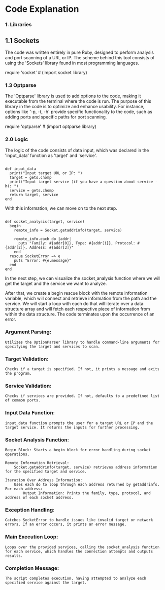  # Code Explanation
   
   ### 1. Libraries
   
  ## 1.1 Sockets
  
The code was written entirely in pure Ruby, designed to perform analysis and port scanning of a URL or IP. The scheme behind this tool consists of using the 'Sockets' library found in most programming languages.

require 'socket'  # (import socket library)

   ### 1.3 Optparse
The 'Optparse' library is used to add options to the code, making it executable from the terminal where the code is run. The purpose of this library in the code is to optimize and enhance usability. For instance, options like '-p, -t, -h' provide specific functionality to the code, such as adding ports and specific paths for port scanning.

require 'optparse'  # (import optparse library)

### 2.0 Logic

The logic of the code consists of data input, which was declared in the 'input_data' function as 'target' and 'service'.

<pre><code class="has-line-data" data-line-start="21" data-line-end="28" class="language-ruby">
def input_data
  print("Input target URL or IP: ")
  target = gets.chomp
  print("Input target service (if you have a question about service -h): ")
  service = gets.chomp
  return target, service
end
</code></pre>

With this information, we can move on to the next step.

<pre><code class="has-line-data" data-line-start="33" data-line-end="44" class="language-ruby">
def socket_analysis(target, service) 
  begin
    remote_info = Socket.getaddrinfo(target, service) 

    remote_info.each do |addr|
      puts "Family: #{addr[0]}, Type: #{addr[1]}, Protocol: #{addr[2]}, Address: #{addr[3]}"
    end
  rescue SocketError => e
    puts "Error: #{e.message}"  
  end
end
</code></pre>

In the next step, we can visualize the socket_analysis function where we will get the target and the service we want to analyze.

After that, we create a begin rescue block with the remote information variable, which will connect and retrieve information from the path and the service. We will start a loop with each do that will iterate over a data structure array and will fetch each respective piece of information from within the data structure. The code terminates upon the occurrence of an error.

### Argument Parsing:

    Utilizes the OptionParser library to handle command-line arguments for specifying the target and services to scan.

### Target Validation:

    Checks if a target is specified. If not, it prints a message and exits the program.

### Service Validation:

    Checks if services are provided. If not, defaults to a predefined list of common ports.

### Input Data Function:

    input_data function prompts the user for a target URL or IP and the target service. It returns the inputs for further processing.

### Socket Analysis Function:

    Begin Block: Starts a begin block for error handling during socket operations.

    Remote Information Retrieval:
        Socket.getaddrinfo(target, service) retrieves address information for the specified target and service.

    Iteration Over Address Information:
        Uses each do to loop through each address returned by getaddrinfo. For each address:
            Output Information: Prints the family, type, protocol, and address of each socket address.

### Exception Handling:

    Catches SocketError to handle issues like invalid target or network errors. If an error occurs, it prints an error message.

### Main Execution Loop:

    Loops over the provided services, calling the socket_analysis function for each service, which handles the connection attempts and outputs results.

### Completion Message:

    The script completes execution, having attempted to analyze each specified service against the target.
